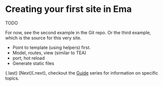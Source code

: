 # Creating your first site in Ema

TODO

For now, see the second example in the Git repo. Or the third example, which is the source for this very site.

- Point to template (using helpers) first.
- Model, routes, view (similar to TEA)
- port, hot reload
- Generate static files

{.last}
[Next]{.next}, checkout the [Guide](../guide.md) series for information on specific topics.